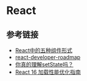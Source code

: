 # React

## 参考链接

- [React中的五种组件形式](https://scq000.github.io/2017/07/11/React%E4%B8%AD%E7%9A%84%E4%BA%94%E7%A7%8D%E7%BB%84%E4%BB%B6%E5%BD%A2%E5%BC%8F/)
- [react-developer-roadmap](https://github.com/adam-golab/react-developer-roadmap)
- [你真的理解setState吗？](https://juejin.im/post/5b45c57c51882519790c7441)
- [React 16 加载性能优化指南](https://juejin.im/post/5b506ae0e51d45191a0d4ec9)

